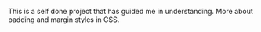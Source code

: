 This is a self done project that has guided me in understanding.
More about padding and margin styles in CSS.
